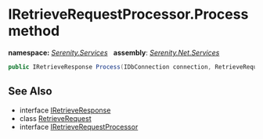 # IRetrieveRequestProcessor.Process method
**namespace:** *[Serenity.Services](../../README.md#serenity.services-namespace)*   **assembly**: *[Serenity.Net.Services](../../README.md)*

```csharp
public IRetrieveResponse Process(IDbConnection connection, RetrieveRequest request)
```

## See Also

* interface [IRetrieveResponse](../IRetrieveResponse.md)
* class [RetrieveRequest](../RetrieveRequest.md)
* interface [IRetrieveRequestProcessor](../IRetrieveRequestProcessor.md)
